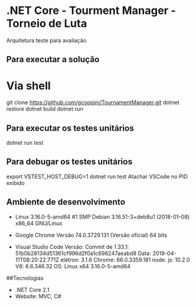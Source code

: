 # .NET Core - Tourment Manager - Torneio de Luta
Arquitetura teste para avaliação 

## Para executar a solução
# Via shell
git clone https://github.com/gcoppini/TournamentManager.git
dotnet restore
dotnet build
dotnet run

## Para executar os testes unitários
dotnet run test

## Para debugar os testes unitários
export VSTEST_HOST_DEBUG=1
dotnet run test
Atachar VSCode no PID exibido


## Ambiente de desenvolvimento
- Linux 
3.16.0-5-amd64 #1 SMP Debian 3.16.51-3+deb8u1 (2018-01-08) x86_64 GNU/Linux

- Google Chrome 
Versão 74.0.3729.131 (Versão oficial) 64 bits

- Visual Studio Code 
Versão: Commit de 1.33.1: 51b0b28134d51361cf996d2f0a1c698247aeabd8 Data: 2019-04-11T08:20:22.771Z elétron: 3.1.6 Chrome: 66.0.3359.181 node. js: 10.2.0 V8: 6.6.346.32 OS: Linux x64 3.16.0-5-amd64

##Tecnologias
- .NET Core 2.1
- Website: MVC, C#